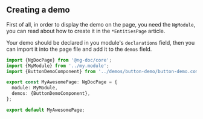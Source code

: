 ## Creating a demo

First of all, in order to display the demo on the page, you need the `NgModule`,
you can read about how to create it in the `*EntitiesPage` article.

Your demo should be declared in you module's `declarations` field, then you can
import it into the page file and add it to the `demos` field.

```typescript fileName="ng-doc.page.ts"
import {NgDocPage} from '@ng-doc/core';
import {MyModule} from '../my.module';
import {ButtonDemoComponent} from '../demos/button-demo/button-demo.component';

export const MyAwesomePage: NgDocPage = {
  module: MyModule,
  demos: {ButtonDemoComponent},
};

export default MyAwesomePage;
```
